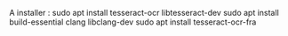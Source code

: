 A installer :
    sudo apt install tesseract-ocr libtesseract-dev
    sudo apt install build-essential clang libclang-dev
    sudo apt install tesseract-ocr-fra
